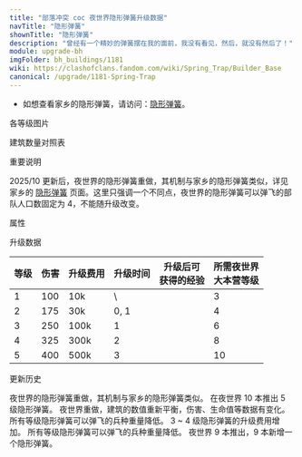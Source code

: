 ```yaml
---
title: "部落冲突 coc 夜世界隐形弹簧升级数据"
navTitle: "隐形弹簧"
shownTitle: "隐形弹簧"
description: "曾经有一个精妙的弹簧摆在我的面前，我没有看见，然后，就没有然后了！"
module: upgrade-bh
imgFolder: bh_buildings/1181
wiki: https://clashofclans.fandom.com/wiki/Spring_Trap/Builder_Base
canonical: /upgrade/1181-Spring-Trap
---
```


- 如想查看家乡的隐形弹簧，请访问：[隐形弹簧](/upgrade/0381-Spring-Trap)。

<UnitInfo :folder="$frontmatter.imgFolder" imgSrc="Spring_Trap_info.png" :imgAlt="$frontmatter.navTitle" :description="$frontmatter.description" :isSmallImg="true" />

<SmallTitle>各等级图片</SmallTitle>

<Panel>
    <UnitImgGroup :folder="$frontmatter.imgFolder">
        <UnitImg imgTitle="1 级" imgSrc="Spring_Trap1.png"/>
        <UnitImg imgTitle="2 - 3 级" imgSrc="Spring_Trap2.png"/>
        <UnitImg imgTitle="4 - 5 级" imgSrc="Spring_Trap4.png"/>
    </UnitImgGroup>
</Panel>

<SmallTitle>建筑数量对照表</SmallTitle>

<BuildingNum>
    <BuildingNumRow title="大本等级" num="1 - 2, 3 - 4, 5 - 6, 7, 8, 9 - 10" />
    <BuildingNumRow title="建筑数量" num="    0,     2,     3, 4, 5,      6" />
</BuildingNum>

<SmallTitle>重要说明</SmallTitle>

2025/10 更新后，夜世界的隐形弹簧重做，其机制与家乡的隐形弹簧类似，详见家乡的 [隐形弹簧](/upgrade/0381-Spring-Trap)
页面。这里只强调一个不同点，夜世界的隐形弹簧可以弹飞的部队人口数固定为 4，不能随升级改变。

<SmallTitle>属性</SmallTitle>

<UnitProperties>
    <UnitProperty pKey="占地面积" pValue="1×1" />
    <UnitProperty pKey="作用类型" pValue="弹飞敌军或对敌军造成高额伤害" />
    <UnitProperty pKey="作用目标" pValue="仅地面目标" />
    <UnitProperty pKey="触发半径" pValue="1 格" />
    <UnitProperty pKey="作用半径" pValue="2 格" />
    <UnitProperty pKey="陷阱作用延时" pValue="无" />
</UnitProperties>

<SmallTitle>升级数据</SmallTitle>

<script setup>
const tableExtraInfo = [
    {
        "column": 2,
        "type": "cost",
        "gpClass": "building",
        "icon": "Gold2"
    },
    {
        "column": 3,
        "type": "time",
        "gpClass": "building"
    },
    {
        "column": 4,
        "type": "exp",
        "icon": "Exp"
    }
];
</script>

<UnitTable :tableExtraInfo="tableExtraInfo">

| 等级 | 伤害 | 升级费用 | 升级时间 |升级后可<br>获得的经验|所需夜世界<br>大本营等级|
|  --- | --- |    ---   |   ---   |         ---         |         ---          |
|  1   | 100 |    10k   |     \   |                     |           3          |
|  2   | 175 |    30k   |  0, 1   |                     |           4          |
|  3   | 250 |   100k   |  1      |                     |           6          |
|  4   | 325 |   300k   |  2      |                     |           8          |
|  5   | 400 |   500k   |  3      |                     |          10          |
</UnitTable>

<SmallTitle>更新历史</SmallTitle>

<Timeline>
    <TimelineItem date="2025/10/06">
        <TimelineRow>夜世界的隐形弹簧重做，其机制与家乡的隐形弹簧类似。</TimelineRow>
        <TimelineRow>在夜世界 10 本推出 5 级隐形弹簧。</TimelineRow>
    </TimelineItem>
    <TimelineItem date="2023/05/15">
        <TimelineRow>夜世界重做，建筑的数值重新平衡，伤害、生命值等数据有变化。</TimelineRow>
        <TimelineRow>所有等级隐形弹簧可以弹飞的兵种重量降低。</TimelineRow>
        <TimelineRow>3 ~ 4 级隐形弹簧的升级费用增加。</TimelineRow>
        <TimelineRow>所有等级隐形弹簧可以弹飞的兵种重量降低。</TimelineRow>
    </TimelineItem>
    <TimelineItem date="2019/06/18">
        <TimelineRow>夜世界 9 本推出，9 本新增一个隐形弹簧。</TimelineRow>
    </TimelineItem>    
    <TimelineItem :historyBottom="true" />
</Timeline>